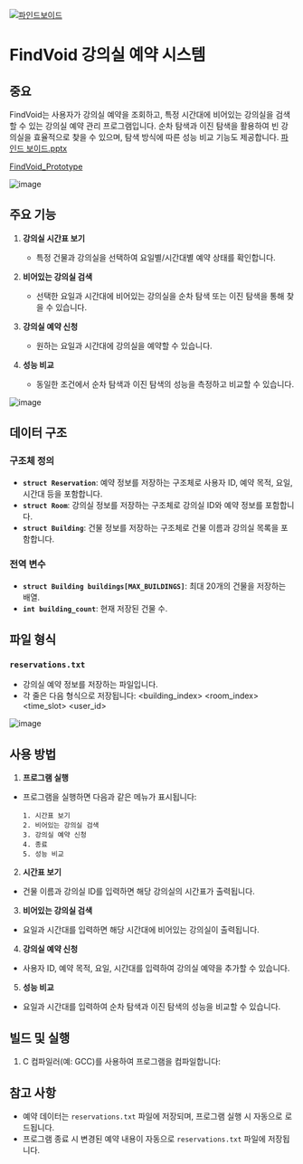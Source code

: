 [![파인드보이드](https://img.youtube.com/vi/pMRmSrVplwA/0.jpg)](https://youtu.be/pMRmSrVplwA)

# FindVoid 강의실 예약 시스템

## 중요
FindVoid는 사용자가 강의실 예약을 조회하고, 특정 시간대에 비어있는 강의실을 검색할 수 있는 강의실 예약 관리 프로그램입니다. 순차 탐색과 이진 탐색을 활용하여 빈 강의실을 효율적으로 찾을 수 있으며, 탐색 방식에 따른 성능 비교 기능도 제공합니다.
[파인드 보이드.pptx](https://github.com/user-attachments/files/18395362/default.pptx)


[FindVoid_Prototype](https://hwanji2.github.io/FindVoid_JS_prototype/)


![image](https://github.com/user-attachments/assets/e8ad293a-5d69-418a-8ca3-4d7dc42d2419)


## 주요 기능
1. **강의실 시간표 보기**
   - 특정 건물과 강의실을 선택하여 요일별/시간대별 예약 상태를 확인합니다.
   
2. **비어있는 강의실 검색**
   - 선택한 요일과 시간대에 비어있는 강의실을 순차 탐색 또는 이진 탐색을 통해 찾을 수 있습니다.
   
3. **강의실 예약 신청**
   - 원하는 요일과 시간대에 강의실을 예약할 수 있습니다.
   
4. **성능 비교**
   - 동일한 조건에서 순차 탐색과 이진 탐색의 성능을 측정하고 비교할 수 있습니다.
  
![image](https://github.com/user-attachments/assets/224ee0bb-383c-4dd8-a79b-f5822fbcf9db)

## 데이터 구조
### 구조체 정의
- **`struct Reservation`**: 예약 정보를 저장하는 구조체로 사용자 ID, 예약 목적, 요일, 시간대 등을 포함합니다.
- **`struct Room`**: 강의실 정보를 저장하는 구조체로 강의실 ID와 예약 정보를 포함합니다.
- **`struct Building`**: 건물 정보를 저장하는 구조체로 건물 이름과 강의실 목록을 포함합니다.

### 전역 변수
- **`struct Building buildings[MAX_BUILDINGS]`**: 최대 20개의 건물을 저장하는 배열.
- **`int building_count`**: 현재 저장된 건물 수.

## 파일 형식
### `reservations.txt`
- 강의실 예약 정보를 저장하는 파일입니다.
- 각 줄은 다음 형식으로 저장됩니다:
<building_index> <room_index> <day> <time_slot> <user_id> <purpose>

![image](https://github.com/user-attachments/assets/5bef23c1-b4cf-4bb7-8a19-c02de38d1ae2)

## 사용 방법
1. **프로그램 실행**
 - 프로그램을 실행하면 다음과 같은 메뉴가 표시됩니다:
   ```
   1. 시간표 보기
   2. 비어있는 강의실 검색
   3. 강의실 예약 신청
   4. 종료
   5. 성능 비교
   ```
2. **시간표 보기**
 - 건물 이름과 강의실 ID를 입력하면 해당 강의실의 시간표가 출력됩니다.
 
3. **비어있는 강의실 검색**
 - 요일과 시간대를 입력하면 해당 시간대에 비어있는 강의실이 출력됩니다.
 
4. **강의실 예약 신청**
 - 사용자 ID, 예약 목적, 요일, 시간대를 입력하여 강의실 예약을 추가할 수 있습니다.
 
5. **성능 비교**
 - 요일과 시간대를 입력하여 순차 탐색과 이진 탐색의 성능을 비교할 수 있습니다.

## 빌드 및 실행
1. C 컴파일러(예: GCC)를 사용하여 프로그램을 컴파일합니다:

## 참고 사항
- 예약 데이터는 `reservations.txt` 파일에 저장되며, 프로그램 실행 시 자동으로 로드됩니다.
- 프로그램 종료 시 변경된 예약 내용이 자동으로 `reservations.txt` 파일에 저장됩니다.
